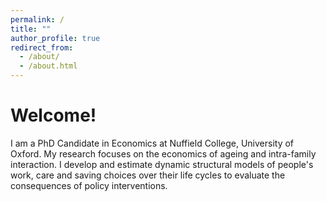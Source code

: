 ```yaml
---
permalink: /
title: ""
author_profile: true
redirect_from: 
  - /about/
  - /about.html
---
```



Welcome!
======
I am a PhD Candidate in Economics at Nuffield College, University of Oxford. My research focuses on the economics of ageing and intra-family interaction. I develop and estimate dynamic structural models of people's work, care and saving choices over their life cycles to evaluate the consequences of policy interventions.
